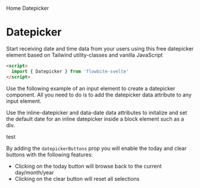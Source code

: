 
<script>
  import Htwo from '../utils/Htwo.svelte'
	import 'prism-themes/themes/prism-holi-theme.css';
  import ExampleDiv from '../utils/ExampleDiv.svelte'
  import GitHubSource from '../utils/GitHubSource.svelte'
  import CompoDescription from '../utils/CompoDescription.svelte'
  import TableProp from '../utils/TableProp.svelte'
  import TableDefaultRow from '../utils/TableDefaultRow.svelte'
  import { Datepicker, Breadcrumb, BreadcrumbItem } from '$lib'
  import { Home } from 'svelte-heros';
  // import componentProps from '../props/DarkMode.json'
  // // Props table
  // let items = componentProps.props
	let propHeader = ['Name', 'Type', 'Default']
	
	let divClass='w-full relative overflow-x-auto shadow-md sm:rounded-lg py-4'
let theadClass ='text-xs text-gray-700 uppercase bg-gray-50 dark:bg-gray-700 dark:text-white'
</script>

<Breadcrumb>
  <BreadcrumbItem href="/" icon={Home} variation="solid">Home</BreadcrumbItem>
  <BreadcrumbItem>Datepicker</BreadcrumbItem>
</Breadcrumb>

<h1 class="text-3xl w-full dark:text-white pt-8 pb-4">Datepicker</h1>

<CompoDescription>Start receiving date and time data from your users using this free datepicker element based on Tailwind utility-classes and vanilla JavaScript</CompoDescription>

<Htwo label="Setup" />

```html
<script>
  import { Datepicker } from 'flowbite-svelte'
</script> 
```

<Htwo label="Datepicker example" />

Use the following example of an input element to create a datepicker component. All you need to do is to add the datepicker data attribute to any input element.

<ExampleDiv>
<Datepicker />
</ExampleDiv>


<Htwo label="Inline datepicker" />

Use the inline-datepicker and data-date data attributes to initalize and set the default date for an inline datepicker inside a block element such as a div.

<ExampleDiv>
test
</ExampleDiv>

<Htwo label="Date range picker" />

<ExampleDiv>
<Datepicker range />
</ExampleDiv>

<Htwo label="Autohide" />

<ExampleDiv>
<Datepicker />
</ExampleDiv>

<Htwo label="Action buttons" />

By adding the `datepickerButtons` prop you will enable the today and clear buttons with the following features:

- Clicking on the today button will browse back to the current day/month/year
- Clicking on the clear button will reset all selections

<ExampleDiv>
<Datepicker datepickerButtons />
</ExampleDiv>

<Htwo label="Date format" />

<ExampleDiv>
<Datepicker datepickerFormat="dd/mm/yyyy" />
</ExampleDiv>

<Htwo label="Orientation" />

<ExampleDiv>
<Datepicker datepickerOrientation="bottom right" />
</ExampleDiv>

<Htwo label="Title" />

<ExampleDiv>
<Datepicker datepickerTitle="My Vacation" />
</ExampleDiv>